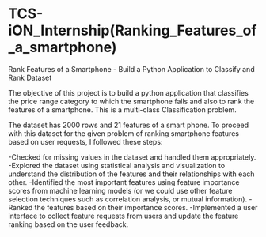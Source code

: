 # TCS-iON_Internship(Ranking_Features_of_a_smartphone)
Rank Features of a Smartphone - Build a Python Application to Classify and Rank Dataset

The objective of this project is to build a python application that classifies the price range category to which the smartphone falls and also to rank the features of a smartphone. This is a multi-class Classification problem.

The dataset has 2000 rows and 21 features of a smart phone. To proceed with this dataset for the given problem of ranking smartphone features based on user requests, I followed these steps:

-Checked for missing values in the dataset and handled them appropriately.
-Explored the dataset using statistical analysis and visualization to understand the distribution of the features and their relationships with each other.
-Identified the most important features using feature importance scores from machine learning models (or we could use other feature selection techniques such as correlation analysis, or mutual information).
-Ranked the features based on their importance scores.
-Implemented a user interface to collect feature requests from users and update the feature ranking based on the user feedback.
